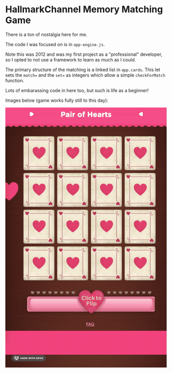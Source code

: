 # HallmarkChannel Memory Matching Game

There is a ton of nostalgia here for me.

The code I was focused on is in `app-engine.js`.

Note this was 2012 and was my first project as a "professional" developer, so I opted to not use a framework to learn as much as I could.

The primary structure of the matching is a linked list in `app.cards`. This let sets the `match=` and the `set=` as integers which allow a simple `checkForMatch` function.

Lots of embarassing code in here too, but such is life as a beginner!

Images below (game works fully still to this day):

![](gif.gif)
